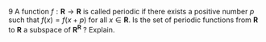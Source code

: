9 A function $f: \mathbf{R} \rightarrow \mathbf{R}$ is called periodic if there exists a positive number $p$ such that $f(x)=f(x+p)$ for all $x \in \mathbf{R}$. Is the set of periodic functions from $\mathbf{R}$ to $\mathbf{R}$ a subspace of $\mathbf{R}^{\mathbf{R}}$ ? Explain.
